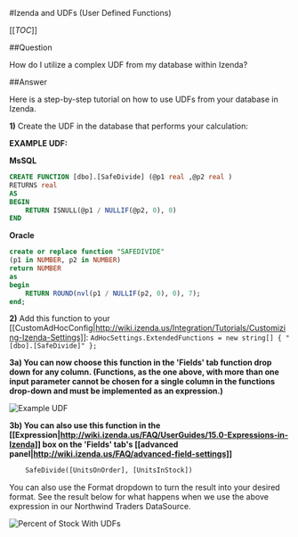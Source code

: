 #Izenda and UDFs (User Defined Functions)

[[_TOC_]]

##Question

How do I utilize a complex UDF from my database within Izenda?

##Answer

Here is a step-by-step tutorial on how to use UDFs from your database in Izenda.

**1)** Create the UDF in the database that performs your calculation:

**EXAMPLE UDF:**

**MsSQL**
```sql
CREATE FUNCTION [dbo].[SafeDivide] (@p1 real ,@p2 real )
RETURNS real 
AS
BEGIN
    RETURN ISNULL(@p1 / NULLIF(@p2, 0), 0)
END
```

**Oracle**
```sql
create or replace function "SAFEDIVIDE"
(p1 in NUMBER, p2 in NUMBER)
return NUMBER
as
begin
    RETURN ROUND(nvl(p1 / NULLIF(p2, 0), 0), 7);
end;
```

**2)** Add this function to your [[CustomAdHocConfig|http://wiki.izenda.us/Integration/Tutorials/Customizing-Izenda-Settings]]:
``AdHocSettings.ExtendedFunctions = new string[] { "[dbo].[SafeDivide]" };``

**3a) You can now choose this function in the 'Fields' tab function drop down for any column. (Functions, as the one above, with more than one input parameter cannot be chosen for a single column in the functions drop-down and must be implemented as an expression.)**

![Example UDF](http://wiki.izenda.us/FAQ/FAQ/udfs_example.png)

**3b) You can also use this function in the [[Expression|http://wiki.izenda.us/FAQ/UserGuides/15.0-Expressions-in-Izenda]] box on the 'Fields' tab's [[advanced panel|http://wiki.izenda.us/FAQ/advanced-field-settings]]**
```sql
    SafeDivide([UnitsOnOrder], [UnitsInStock])
```
You can also use the Format dropdown to turn the result into your desired format. See the result below for what happens when we use the above expression in our Northwind Traders DataSource.

![Percent of Stock With UDFs](http://wiki.izenda.us/FAQ/FAQ/udfs_example_2.png)
